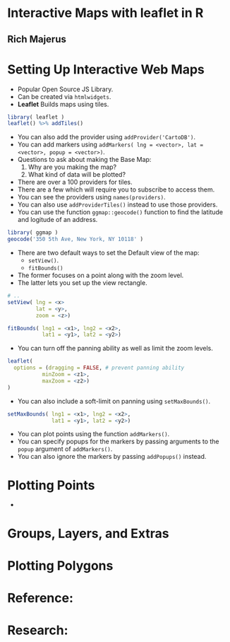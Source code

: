 # Interactive Maps with leaflet in R
## Rich Majerus

# Setting Up Interactive Web Maps
- Popular Open Source JS Library.
- Can be created via `htmlwidgets`.
- **Leaflet** Builds maps using tiles.
```r
library( leaflet )
leaflet() %>% addTiles()
```
- You can also add the provider using `addProvider('CartoDB')`.
- You can add markers using `addMarkers( lng = <vector>, lat = <vector>, popup = <vector>)`.
- Questions to ask about making the Base Map:
  1. Why are you making the map?
  2. What kind of data will be plotted?
- There are over a 100 providers for tiles.
- There are a few which will require you to subscribe to access them.
- You can see the providers using `names(providers)`.
- You can also use `addProviderTiles()` instead to use those providers.
- You can use the function `ggmap::geocode()` function to find the latitude and logitude of an address.
```r
library( ggmap )
geocode('350 5th Ave, New York, NY 10118' )
```
- There are two default ways to set the Default view of the map:
  * `setView()`.
  * `fitBounds()`
- The former focuses on a point along with the zoom level.
- The latter lets you set up the view rectangle.
```r
# ..
setView( lng = <x>
         lat = <y>,
         zoom = <z>)

fitBounds( lng1 = <x1>, lng2 = <x2>,
           lat1 = <y1>, lat2 = <y2>)
```
- You can turn off the panning ability as well as limit the zoom levels.
```r
leaflet(
  options = (dragging = FALSE, # prevent panning ability
           minZoom = <z1>,
           maxZoom = <z2>)
)
```
- You can also include a soft-limit on panning using `setMaxBounds()`.
```r
setMaxBounds( lng1 = <x1>, lng2 = <x2>,
              lat1 = <y1>, lat2 = <y2>)
```
- You can plot points using the function `addMarkers()`.
- You can specify popups for the markers by passing arguments to the `popup` argument of `addMarkers()`.
- You can also ignore the markers by passing `addPopups()` instead.


# Plotting Points
- 


# Groups, Layers, and Extras

# Plotting Polygons

# Reference:

# Research:
